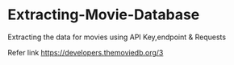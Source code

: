 # Extracting-Movie-Database
Extracting the data for movies using API Key,endpoint &amp; Requests


Refer link <https://developers.themoviedb.org/3>

